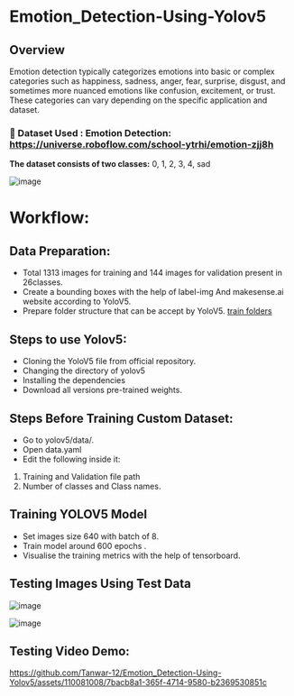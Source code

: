 # Emotion_Detection-Using-Yolov5
## Overview
Emotion detection typically categorizes emotions into basic or complex categories such as happiness, sadness, anger, fear, surprise, disgust, and sometimes more nuanced emotions like confusion, excitement, or trust. These categories can vary depending on the specific application and dataset.

### 📁 Dataset Used : Emotion Detection: https://universe.roboflow.com/school-ytrhi/emotion-zjj8h
**The dataset consists of two classes:**
0, 1, 2, 3, 4, sad

![image](https://github.com/Tanwar-12/Emotion_Detection-Using-Yolov5/assets/110081008/46a34086-9be8-453b-b0bd-70ecd43d5cd9)
# Workflow:
  ## Data Preparation:
  * Total 1313 images for training and 144 images for validation present in 26classes.
  * Create a bounding boxes with the help of label-img And makesense.ai website according to YoloV5.
  * Prepare folder structure that can be accept by YoloV5.
  [train folders](https://github.com/Tanwar-12/Face-Mask-Detection/assets/110081008/69b19a8e-2f81-4d9b-a762-ffa73ac59be1)
## Steps to use Yolov5:
* Cloning the YoloV5 file from official repository.
* Changing the directory of yolov5
* Installing the dependencies
* Download all versions pre-trained weights.

 ## Steps Before Training Custom Dataset:
* Go to yolov5/data/.
* Open data.yaml
* Edit the following inside it:
 1. Training and Validation file path
 2. Number of classes and Class names.

  ## Training YOLOV5 Model
* Set images size 640 with batch of 8.
* Train model around 600 epochs .
* Visualise the training metrics with the help of tensorboard.

 ## Testing Images Using Test Data
 ![image](https://github.com/Tanwar-12/Emotion_Detection-Using-Yolov5/assets/110081008/c448a90f-1576-4ee1-be43-6cf5bcfd80e9)

 ![image](https://github.com/Tanwar-12/Emotion_Detection-Using-Yolov5/assets/110081008/71c2a5de-7e97-4389-9add-2a454613c2d7)

## Testing Video Demo:


https://github.com/Tanwar-12/Emotion_Detection-Using-Yolov5/assets/110081008/7bacb8a1-365f-4714-9580-b2369530851c


